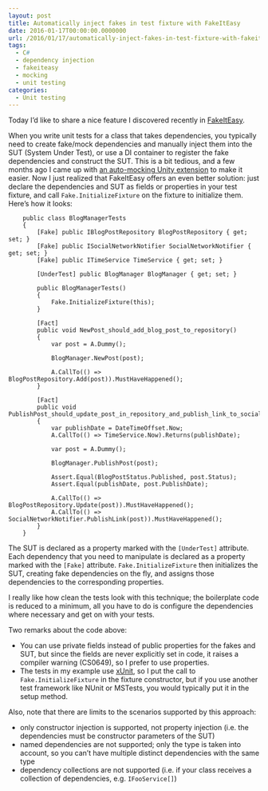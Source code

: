 ```yaml
---
layout: post
title: Automatically inject fakes in test fixture with FakeItEasy
date: 2016-01-17T00:00:00.0000000
url: /2016/01/17/automatically-inject-fakes-in-test-fixture-with-fakeiteasy/
tags:
  - C#
  - dependency injection
  - fakeiteasy
  - mocking
  - unit testing
categories:
  - Unit testing
---
```



Today I’d like to share a nice feature I discovered recently in [FakeItEasy](http://fakeiteasy.github.io/).

When you write unit tests for a class that takes dependencies, you typically need to create fake/mock dependencies and manually inject them into the SUT (System Under Test), or use a DI container to register the fake dependencies and construct the SUT. This is a bit tedious, and a few months ago I came up with [an auto-mocking Unity extension](http://www.thomaslevesque.com/2015/06/14/create-an-auto-mocking-container-with-unity-and-fakeiteasy/) to make it easier. Now I just realized that FakeItEasy offers an even better solution: just declare the dependencies and SUT as fields or properties in your test fixture, and call `Fake.InitializeFixture` on the fixture to initialize them. Here’s how it looks:

```
    public class BlogManagerTests
    {
        [Fake] public IBlogPostRepository BlogPostRepository { get; set; }
        [Fake] public ISocialNetworkNotifier SocialNetworkNotifier { get; set; }
        [Fake] public ITimeService TimeService { get; set; }

        [UnderTest] public BlogManager BlogManager { get; set; }

        public BlogManagerTests()
        {
            Fake.InitializeFixture(this);
        }

        [Fact]
        public void NewPost_should_add_blog_post_to_repository()
        {
            var post = A.Dummy();

            BlogManager.NewPost(post);

            A.CallTo(() => BlogPostRepository.Add(post)).MustHaveHappened();
        }

        [Fact]
        public void PublishPost_should_update_post_in_repository_and_publish_link_to_social_networks()
        {
            var publishDate = DateTimeOffset.Now;
            A.CallTo(() => TimeService.Now).Returns(publishDate);

            var post = A.Dummy();

            BlogManager.PublishPost(post);

            Assert.Equal(BlogPostStatus.Published, post.Status);
            Assert.Equal(publishDate, post.PublishDate);

            A.CallTo(() => BlogPostRepository.Update(post)).MustHaveHappened();
            A.CallTo(() => SocialNetworkNotifier.PublishLink(post)).MustHaveHappened();
        }
    }
```

The SUT is declared as a property marked with the `[UnderTest]` attribute. Each dependency that you need to manipulate is declared as a property marked with the `[Fake]` attribute. `Fake.InitializeFixture` then initializes the SUT, creating fake dependencies on the fly, and assigns those dependencies to the corresponding properties.

I really like how clean the tests look with this technique; the boilerplate code is reduced to a minimum, all you have to do is configure the dependencies where necessary and get on with your tests.

Two remarks about the code above:

- You can use private fields instead of public properties for the fakes and SUT, but since the fields are never explicitly set in code, it raises a compiler warning (CS0649), so I prefer to use properties.
- The tests in my example use [xUnit](http://xunit.github.io/), so I put the call to `Fake.InitializeFixture` in the fixture constructor, but if you use another test framework like NUnit or MSTests, you would typically put it in the setup method.


Also, note that there are limits to the scenarios supported by this approach:

- only constructor injection is supported, not property injection (i.e. the dependencies must be constructor parameters of the SUT)
- named dependencies are not supported; only the type is taken into account, so you can’t have multiple distinct dependencies with the same type
- dependency collections are not supported (i.e. if your class receives a collection of dependencies, e.g. `IFooService[]`)



